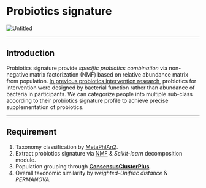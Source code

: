 # Probiotics signature

![Untitled](Github%20repo%20readme%20f32432f57cf7401e822b5357555a072a/Untitled.png)

---

## Introduction

Probiotics signature provide *specific probiotics combination* via non-negative matrix factorization (NMF) based on relative abundance matrix from population. [In previous probiotics intervention research](https://www.aging-us.com/article/102810/text), probiotics for intervention were designed by bacterial function rather than abundance of bacteria in participants. We can categorize people into multiple sub-class according to their probiotics signature profile to achieve precise supplementation of probiotics.

---

## Requirement 
1. Taxonomy classification by [MetaPhlAn2](https://github.com/biobakery/MetaPhlAn).
2. Extract probiotics signature via [NMF](https://cran.r-project.org/web/packages/NMF/index.html) & *Scikit-learn* decomposition module.
3. Population grouping through **[ConsensusClusterPlus](https://bioconductor.org/packages/release/bioc/html/ConsensusClusterPlus.html)**.
4. Overall taxonomic similarity by *weighted-Unifrac distance* & *PERMANOVA.*
